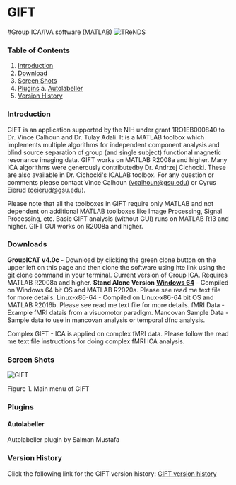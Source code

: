 # GIFT 
#Group ICA/IVA software (MATLAB)
![TReNDS](https://trendscenter.org/wp-content/uploads/2019/06/background_eeg_1.jpg)
### Table of Contents
1. [Introduction](#secIntro)
2. [Download](#secDownload)
3. [Screen Shots](#secScreen)
4. [Plugins](#secPlug)
a. [Autolabeller](#secPluAuto)
5. [Version History](#secVerHist)

### Introduction <a name="secIntro"></a>
GIFT is an application supported by the NIH under grant 1RO1EB000840 to Dr. Vince Calhoun and Dr. Tulay Adali. It is a MATLAB toolbox which implements multiple algorithms for independent 
component analysis and blind source separation of group (and single subject) functional magnetic resonance imaging data. GIFT works on MATLAB R2008a and higher. Many ICA algorithms were 
generously contributedby Dr. Andrzej Cichocki. These are also available in Dr. Cichocki's ICALAB toolbox. For any question or comments please contact Vince Calhoun (vcalhoun@gsu.edu) or 
Cyrus Eierud (ceierud@gsu.edu).

Please note that all the toolboxes in GIFT require only MATLAB and not dependent on additional MATLAB toolboxes like Image Processing, Signal Processing, etc. Basic GIFT analysis (without GUI) 
runs on MATLAB R13 and higher. GIFT GUI works on R2008a and higher. 

### Downloads <a name="secDownload"></a>
**GroupICAT v4.0c**  - Download by clicking the green clone button on the upper left on this page and then clone the software using hte link using the git clone command in your terminal. Current version of Group ICA. Requires MATLAB R2008a and higher.
    **Stand Alone Version**
        [**Windows 64**](https://trendscenter.org/trends/software/gift/software/stand_alone/GroupICATv4.0c_standalone_Win64.zip) - Compiled on Windows 64 bit OS and MATLAB R2020a. Please see read me text file for more details.
        Linux-x86-64 - Compiled on Linux-x86-64 bit OS and MATLAB R2016b. Please see read me text file for more details.
    fMRI Data - Example fMRI datais from a visuomotor paradigm.
    Mancovan Sample Data - Sample data to use in mancovan analysis or temporal dfnc analysis.

Complex GIFT - ICA is applied on complex fMRI data. Please follow the read me text file instructions for doing complex fMRI ICA analysis.


### Screen Shots <a name="secScreen"></a>
![GIFT](https://trendscenter.org/trends/software/gift/images/gift.jpg  "GIFT")

Figure 1. Main menu of GIFT

### Plugins <a name="secPlug"></a>
#### Autolabeller <a name="secPlugAuto"></a>
Autolabeller plugin by Salman Mustafa

### Version History<a name="secVerHist"></a>
Click the following link for the GIFT version history: [GIFT version history](https://trendscenter.org/trends/software/gift/version_history.html) 

